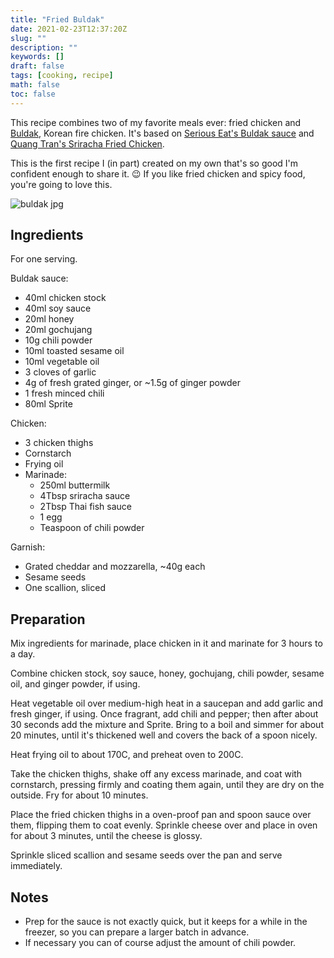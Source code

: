 ```yaml
---
title: "Fried Buldak"
date: 2021-02-23T12:37:20Z
slug: ""
description: ""
keywords: []
draft: false
tags: [cooking, recipe]
math: false
toc: false
---
```


This recipe combines two of my favorite meals ever: fried chicken and [Buldak](https://en.wikipedia.org/wiki/Buldak), Korean fire chicken. It's based on [Serious Eat's Buldak sauce](https://www.seriouseats.com/recipes/2019/01/korean-style-fire-chicken-buldak-with-cheese.html) 
and [Quang Tran's Sriracha Fried Chicken](https://youtu.be/-NR6H69vF3k).

This is the first recipe I (in part) created on my own that's so good I'm confident enough to share it. 😉 If you like fried chicken and spicy food, you're going to love this.

![buldak jpg](../buldak.jpg)

## Ingredients

For one serving.

Buldak sauce:

* 40ml chicken stock
* 40ml soy sauce
* 20ml honey
* 20ml gochujang
* 10g chili powder
* 10ml toasted sesame oil
* 10ml vegetable oil
* 3 cloves of garlic
* 4g of fresh grated ginger, or ~1.5g of ginger powder
* 1 fresh minced chili
* 80ml Sprite

Chicken: 

* 3 chicken thighs
* Cornstarch
* Frying oil
* Marinade:
  * 250ml buttermilk
  * 4Tbsp sriracha sauce
  * 2Tbsp Thai fish sauce
  * 1 egg
  * Teaspoon of chili powder

Garnish:

* Grated cheddar and mozzarella, ~40g each
* Sesame seeds 
* One scallion, sliced

## Preparation

Mix ingredients for marinade, place chicken in it and marinate for 3 hours to a day.

Combine chicken stock, soy sauce, honey, gochujang, chili powder, sesame oil, and ginger powder, if using.

Heat vegetable oil over medium-high heat in a saucepan and add garlic and fresh ginger, if using. Once fragrant, add chili and pepper; then after about 30 seconds add the mixture and Sprite. Bring to a boil and simmer for about 20 minutes, until it's thickened well and covers the back of a spoon nicely.

Heat frying oil to about 170C, and preheat oven to 200C.

Take the chicken thighs, shake off any excess marinade, and coat with cornstarch, pressing firmly and coating them again, until they are dry on the outside. Fry for about 10 minutes.

Place the fried chicken thighs in a oven-proof pan and spoon sauce over them, flipping them to coat evenly. Sprinkle cheese over and place in oven for about 3 minutes, until the cheese is glossy.

Sprinkle sliced scallion and sesame seeds over the pan and serve immediately.

## Notes

* Prep for the sauce is not exactly quick, but it keeps for a while in the freezer, so you can prepare a larger batch in advance.
* If necessary you can of course adjust the amount of chili powder.

